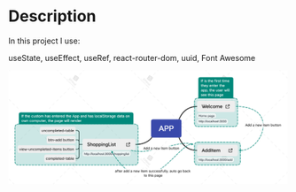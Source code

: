 
# Description
In this project I use:

useState,
useEffect,
useRef,
react-router-dom,
uuid,
Font Awesome

![image](https://github.com/liuhaiwei-2021/EIKA/blob/main/APP.png)

